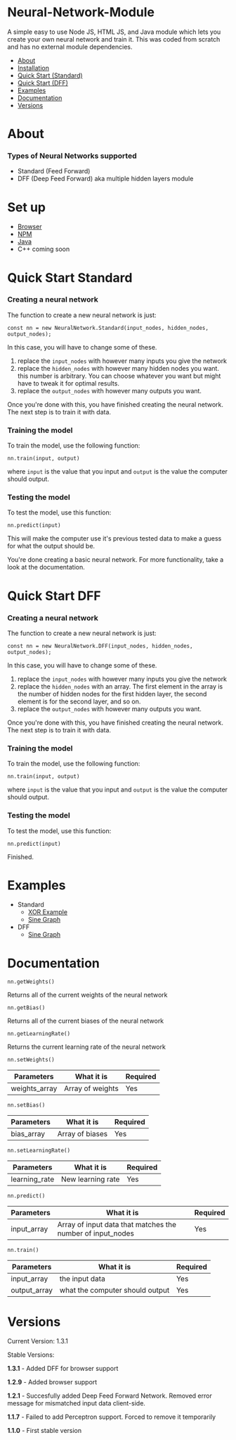 # Neural-Network-Module

A simple easy to use Node JS, HTML JS, and Java module which lets you create your own neural network and train it. This was coded from scratch and has no external module dependencies.

- [About](#about)
- [Installation](#set-up)
- [Quick Start (Standard)](#quick-start-standard)
- [Quick Start (DFF)](#quick-start-dff)
- [Examples](#examples)
- [Documentation](#documentation)
- [Versions](#versions)

# About

### Types of Neural Networks supported

- Standard (Feed Forward)
- DFF (Deep Feed Forward) aka multiple hidden layers module

# Set up

- [Browser](https://github.com/SatvikVejendla/Neural-Network-Module/blob/main/src/html/ReadMe.md)
- [NPM](https://github.com/SatvikVejendla/Neural-Network-Module/blob/main/src/npm/ReadMe.md)
- [Java](https://github.com/SatvikVejendla/Neural-Network-Module/blob/main/src/java/ReadMe.md)
- C++ coming soon
# Quick Start Standard

### Creating a neural network

The function to create a new neural network is just:

```
const nn = new NeuralNetwork.Standard(input_nodes, hidden_nodes, output_nodes);
```

In this case, you will have to change some of these.

1. replace the `input_nodes` with however many inputs you give the network
2. replace the `hidden_nodes` with however many hidden nodes you want. this number is arbitrary. You can choose whatever you want but might have to tweak it for optimal results.
3. replace the `output_nodes` with however many outputs you want.

Once you're done with this, you have finished creating the neural network. The next step is to train it with data.

### Training the model

To train the model, use the following function:

```
nn.train(input, output)
```

where `input` is the value that you input and `output` is the value the computer should output.

### Testing the model

To test the model, use this function:

```
nn.predict(input)
```

This will make the computer use it's previous tested data to make a guess for what the output should be.

You're done creating a basic neural network. For more functionality, take a look at the documentation.

# Quick Start DFF

### Creating a neural network

The function to create a new neural network is just:

```
const nn = new NeuralNetwork.DFF(input_nodes, hidden_nodes, output_nodes);
```

In this case, you will have to change some of these.

1. replace the `input_nodes` with however many inputs you give the network
2. replace the `hidden_nodes` with an array. The first element in the array is the number of hidden nodes for the first hidden layer, the second element is for the second layer, and so on.
3. replace the `output_nodes` with however many outputs you want.

Once you're done with this, you have finished creating the neural network. The next step is to train it with data.

### Training the model

To train the model, use the following function:

```
nn.train(input, output)
```

where `input` is the value that you input and `output` is the value the computer should output.

### Testing the model

To test the model, use this function:

```
nn.predict(input)
```

Finished.

# Examples

- Standard
  - [XOR Example](https://github.com/SatvikVejendla/Neural-Network-Node/blob/main/examples/Standard/XOR.js)
  - [Sine Graph](https://github.com/SatvikVejendla/Neural-Network-Node/blob/main/examples/Standard/sinwave.js)
- DFF
  - [Sine Graph](https://github.com/SatvikVejendla/Neural-Network-Node/blob/main/examples/DFF/sinwave.js)

# Documentation

`nn.getWeights()`

Returns all of the current weights of the neural network

`nn.getBias()`

Returns all of the current biases of the neural network

`nn.getLearningRate()`

Returns the current learning rate of the neural network

`nn.setWeights()`

| Parameters    | What it is       | Required |
| ------------- | ---------------- | -------- |
| weights_array | Array of weights | Yes      |

`nn.setBias()`

| Parameters | What it is      | Required |
| ---------- | --------------- | -------- |
| bias_array | Array of biases | Yes      |

`nn.setLearningRate()`

| Parameters    | What it is        | Required |
| ------------- | ----------------- | -------- |
| learning_rate | New learning rate | Yes      |

`nn.predict()`

| Parameters  | What it is                                                 | Required |
| ----------- | ---------------------------------------------------------- | -------- |
| input_array | Array of input data that matches the number of input_nodes | Yes      |

`nn.train()`

| Parameters   | What it is                      | Required |
| ------------ | ------------------------------- | -------- |
| input_array  | the input data                  | Yes      |
| output_array | what the computer should output | Yes      |

# Versions

Current Version: 1.3.1

Stable Versions:

**1.3.1** - Added DFF for browser support

**1.2.9** - Added browser support

**1.2.1** - Succesfully added Deep Feed Forward Network. Removed error message for mismatched input data client-side.

**1.1.7** - Failed to add Perceptron support. Forced to remove it temporarily

**1.1.0** - First stable version
